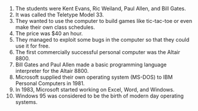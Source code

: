1. The students were Kent Evans, Ric Weiland, Paul Allen, and Bill Gates.
2. It was called the Teletype Model 33.
3. They wanted to use the computer to build games like tic-tac-toe or even make their own class schedules.
4. The price was $40 an hour.
5. They managed to exploit some bugs in the computer so that they could use it for free.
6. The first commercially successful personal computer was the Altair 8800.
7. Bill Gates and Paul Allen made a basic programming language interpreter for the Altair 8800.
8. Microsoft supplied their own operating system (MS-DOS) to IBM Personal Computers in 1981.
9. In 1983, Microsoft started working on Excel, Word, and Windows.
10. Windows 95 was considered to be the birth of modern day operating systems.
